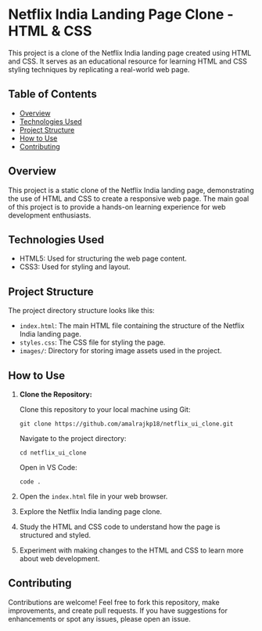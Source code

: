 # Netflix India Landing Page Clone - HTML & CSS

This project is a clone of the Netflix India landing page created using HTML and CSS. It serves as an educational resource for learning HTML and CSS styling techniques by replicating a real-world web page.

## Table of Contents

- [Overview](#overview)
- [Technologies Used](#technologies-used)
- [Project Structure](#project-structure)
- [How to Use](#how-to-use)
- [Contributing](#contributing)

## Overview

This project is a static clone of the Netflix India landing page, demonstrating the use of HTML and CSS to create a responsive web page. The main goal of this project is to provide a hands-on learning experience for web development enthusiasts.

## Technologies Used

- HTML5: Used for structuring the web page content.
- CSS3: Used for styling and layout.

## Project Structure

The project directory structure looks like this:


- `index.html`: The main HTML file containing the structure of the Netflix India landing page.
- `styles.css`: The CSS file for styling the page.
- `images/`: Directory for storing image assets used in the project.

## How to Use

1. **Clone the Repository:**

   Clone this repository to your local machine using Git:

   ```
   git clone https://github.com/amalrajkp18/netflix_ui_clone.git
   ```

   Navigate to the project directory:

   ```
   cd netflix_ui_clone
   ```

   Open in VS Code:

   ```
   code .
   ```


1. Open the `index.html` file in your web browser.
2. Explore the Netflix India landing page clone.
3. Study the HTML and CSS code to understand how the page is structured and styled.
4. Experiment with making changes to the HTML and CSS to learn more about web development.

## Contributing

Contributions are welcome! Feel free to fork this repository, make improvements, and create pull requests. If you have suggestions for enhancements or spot any issues, please open an issue.

